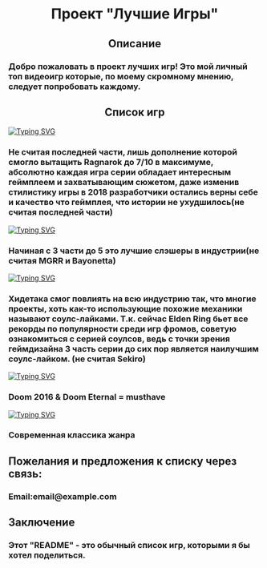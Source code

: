 <h1 align="center">Проект "Лучшие Игры"</h1> 
<h2 align="center">Описание</h2>
<h3>Добро пожаловать в проект лучших игр! Это мой личный топ видеоигр которые, по моему скромному мнению, следует попробовать каждому.</h3>
<h2 align="center">Список игр</h2>
<a href="https://git.io/typing-svg"><img src="https://readme-typing-svg.demolab.com?font=Fira+Code&pause=1000&color=F71414&width=435&lines=1.%D0%A1%D0%B5%D1%80%D0%B8%D1%8F+God+of+War" alt="Typing SVG" /></a>
<h3>Не считая последней части, лишь дополнение которой смогло вытащить Ragnarok до 7/10 в максимуме, абсолютно каждая игра серии обладает интересным геймплеем и захватывающим сюжетом, даже изменив стилистику игры в 2018 разработчики остались верны себе и качество что геймплея, что истории не ухудшилось(не считая последней части)</h3>
<a href="https://git.io/typing-svg"><img src="https://readme-typing-svg.demolab.com?font=Fira+Code&pause=1000&color=19DCF7&width=435&lines=2.%D0%A1%D0%B5%D1%80%D0%B8%D1%8F+Devil+May+Cry" alt="Typing SVG" /></a>
<h3>Начиная с 3 части до 5 это лучшие слэшеры в индустрии(не считая MGRR и Bayonetta)</h3>
<a href="https://git.io/typing-svg"><img src="https://readme-typing-svg.demolab.com?font=Fira+Code&pause=1000&color=AFF7EF&width=435&lines=3.%D0%A1%D0%B5%D1%80%D0%B8%D1%8F+Dark+Souls" alt="Typing SVG" /></a>
<h3>Хидетака смог повлиять на всю индустрию так, что многие проекты, хоть как-то использующие похожие механики называют соулс-лайками. Т.к. сейчас Elden Ring бьет все рекорды по популярности среди игр фромов, советую ознакомиться с серией соулсов, ведь с точки зрения геймдизайна 3 часть серии до сих пор является наилучшим соулс-лайком. (не считая Sekiro)</h3>
<a href="https://git.io/typing-svg"><img src="https://readme-typing-svg.demolab.com?font=Fira+Code&pause=1000&color=F70000&width=435&lines=4.%D0%A1%D0%B5%D1%80%D0%B8%D1%8F+Doom" alt="Typing SVG" /></a>
<h3>Doom 2016 & Doom Eternal = musthave</h3>
<a href="https://git.io/typing-svg"><img src="https://readme-typing-svg.demolab.com?font=Fira+Code&pause=1000&color=F700D9&width=435&lines=5.Hollow+Knight" alt="Typing SVG" /></a>
<h3>Современная классика жанра</h3>
<h2 allign ="center">Пожелания и предложения к списку через связь:</h2>
<h3>Email:email@example.com</h3>
<h2 allign ="center">Заключение</h2>
<h3>Этот "README" - это обычный список игр, которыми я бы хотел поделиться.</h3>